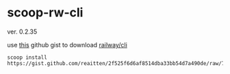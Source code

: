 # scoop-rw-cli
ver. 0.2.35

use [this](https://gist.github.com/reaitten/2f525f6d6af8514dba33bb54d7a490de/raw/78898fc484dbeb819bea614dbd367336f3397b80/railway.json) github gist to download [railway/cli](https://github.com/railwayapp/cli)

```
scoop install https://gist.github.com/reaitten/2f525f6d6af8514dba33bb54d7a490de/raw/78898fc484dbeb819bea614dbd367336f3397b80/railway.json
```

